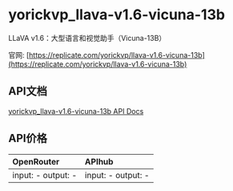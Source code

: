 # yorickvp_llava-v1.6-vicuna-13b

LLaVA v1.6：大型语言和视觉助手（Vicuna-13B）

官网: [https://replicate.com/yorickvp/llava-v1.6-vicuna-13b](https://replicate.com/yorickvp/llava-v1.6-vicuna-13b)

## API文档

[yorickvp_llava-v1.6-vicuna-13b API Docs](../apis/zh/yorickvp_llava-v1.6-vicuna-13b.md)

## API价格

| OpenRouter | APIhub |
|:---|:---|
| input: - output: - | input: - output: - |
